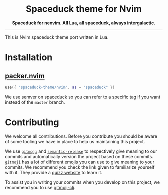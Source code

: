 <div align="center">
	<h1>Spaceduck theme for Nvim</h1>
	<strong>Spaceduck for neovim. All Lua, all spaceduck, always intergalactic.</strong>
</div>

<hr>

This is Nvim spaceduck theme port written in Lua.

# Installation

## [packer.nvim](https://github.com/wbthomason/packer.nvim)

```lua
use({ "spaceduck-theme/nvim", as = "spaceduck" })
```

We use semver on spaceduck so you can refer to a specific tag if you want instead of the `master` branch.

# Contributing

We welcome all contributions. Before you contribute you should be aware of some tooling we have in place to help us maintaining this project.

We use [`gitmoji`](https://gitmoji.dev/) and [`semantic-release`](https://semantic-release.gitbook.io/semantic-release/) to respectively give meaning to our commits and automatically version the project based on these commits. `gitmoji` has a lot of different emojis you can use to give meaning to your commits. We recommend you check the link given to familiarize yourself with it. They provide a [quizz website](https://gitmemoji.lalilo.com/) to learn it.

To assist you in writing your commits when you develop on this project, we recommend you to use [gitmoji-cli](https://github.com/carloscuesta/gitmoji-cli).
